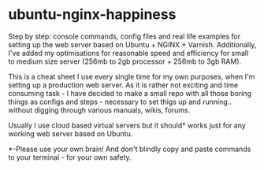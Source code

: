 ubuntu-nginx-happiness
======================

Step by step: console commands, config files and real life examples for setting up the web server based on Ubuntu + NGINX + Varnish.
Additionally, I've added my optimisations for reasonable speed and efficiency for small to medium size server (256mb to 2gb processor + 256mb to 3gb RAM).

This is a cheat sheet I use every single time for my own purposes, when I'm setting up a production web server. As it is rather not exciting and time consuming task - I have decided to make a small repo with all those boring things as configs and steps - necessary to set thigs up and running.. without digging through various manuals, wikis, forums.

Usually I use cloud based virtual servers but it should* works just for any working web server based on Ubuntu.

*-Please use your own brain! And don't blindly copy and paste commands to your terminal - for your own safety.
